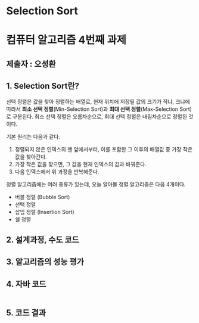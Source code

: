 # Selection Sort

# 컴퓨터 알고리즘 4번째 과제

## 제출자 : 오성환

## 1. Selection Sort란?

선택 정렬은 값을 찾아 정렬하는 배열로, 현재 위치에 저장될 값의 크기가 작냐, 크냐에 따라서 **최소 선택 정렬**(Min-Selection Sort)과 **최대 선택 정렬**(Max-Selection Sort)로 구분된다. 최소 선택 정렬은 오름차순으로, 최대 선택 정렬은 내림차순으로 정렬된 것이다.

기본 원리는 다음과 같다.
1. 정렬되지 않은 인덱스의 맨 앞에서부터, 이를 포함한 그 이후의 배열값 중 가장 작은 값을 찾아간다.
2. 가장 작은 값을 찾으면, 그 값을 현재 인덱스의 값과 바꿔준다.
3. 다음 인덱스에서 위 과정을 반복해준다.

정렬 알고리즘에는 여러 종류가 있는데, 오늘 알아볼 정렬 알고리즘은 다음 4개이다.

- 버블 정렬 (Bubble Sort)
- 선택 정렬 
- 삽입 정렬 (Insertion Sort)
- 쉘 정렬

## 2. 설계과정, 수도 코드



## 3. 알고리즘의 성능 평가



## 4. 자바 코드

```java

```

## 5. 코드 결과
